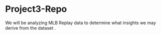 # Project3-Repo
We will be analyzing MLB Replay data to determine what insights we may derive from the dataset .
